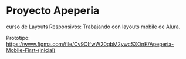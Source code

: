 # Proyecto Apeperia
curso de Layouts Responsivos: Trabajando con layouts mobile de Alura.

Prototipo: https://www.figma.com/file/Cv9OIfwW20qbM2ywcSXOnK/Apeperia-Mobile-First-(inicial)
